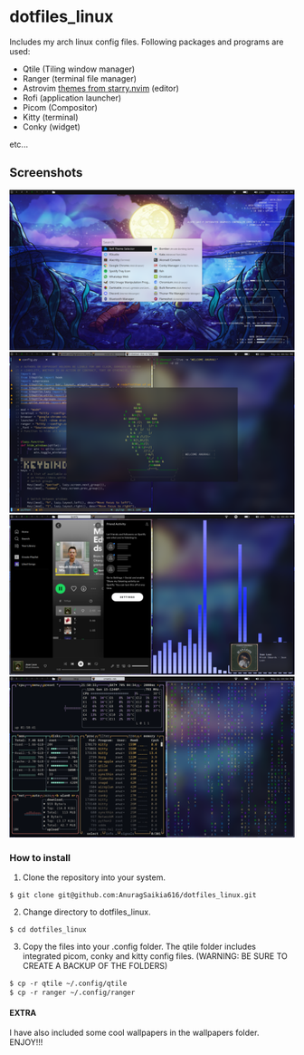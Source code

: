 # dotfiles_linux
Includes my arch linux config files.
Following packages and programs are used:
* Qtile (Tiling window manager)
* Ranger (terminal file manager)
* Astrovim [themes from starry.nvim](https://github.com/ray-x/starry.nvim) (editor)
* Rofi (application launcher)
* Picom (Compositor)
* Kitty (terminal)
* Conky (widget)

etc...
## Screenshots
![Screenshot](./roficonky.png) 
![Screenshot](./cbonsainvim.png)
![Screenshot](./cava.png)
![Screenshot](./btopcmatrix.png)
### How to install
1. Clone the repository into your system.
```
$ git clone git@github.com:AnuragSaikia616/dotfiles_linux.git
```
2. Change directory to dotfiles_linux.
```
$ cd dotfiles_linux
```
3. Copy the files into your .config folder. The qtile folder includes integrated picom, conky and kitty config files. 
(WARNING: BE SURE TO CREATE A BACKUP OF THE FOLDERS)
```
$ cp -r qtile ~/.config/qtile
$ cp -r ranger ~/.config/ranger
```
#### EXTRA
I have also included some cool wallpapers in the wallpapers folder.
ENJOY!!!

